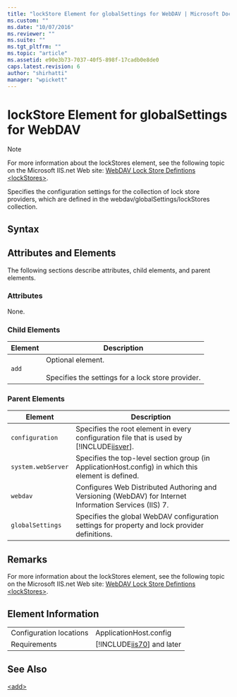 ```yaml
---
title: "lockStore Element for globalSettings for WebDAV | Microsoft Docs"
ms.custom: ""
ms.date: "10/07/2016"
ms.reviewer: ""
ms.suite: ""
ms.tgt_pltfrm: ""
ms.topic: "article"
ms.assetid: e90e3b73-7037-40f5-898f-17cadb0e8de0
caps.latest.revision: 6
author: "shirhatti"
manager: "wpickett"
---
```

# lockStore Element for globalSettings for WebDAV
> [!NOTE]
>  For more information about the lockStores element, see the following topic on the Microsoft IIS.net Web site: [WebDAV Lock Store Defintions \<lockStores>](http://www.iis.net/ConfigReference/system.webServer/webdav/globalSettings/lockStores).  
  
 Specifies the configuration settings for the collection of lock store providers, which are defined in the webdav/globalSettings/lockStores collection.  
  
## Syntax  
  
## Attributes and Elements  
 The following sections describe attributes, child elements, and parent elements.  
  
### Attributes  
 None.  
  
### Child Elements  
  
|Element|Description|  
|-------------|-----------------|  
|`add`|Optional element.<br /><br /> Specifies the settings for a lock store provider.|  
  
### Parent Elements  
  
|Element|Description|  
|-------------|-----------------|  
|`configuration`|Specifies the root element in every configuration file that is used by [!INCLUDE[iisver](../../reference/admin/includes/iisver-md.md)].|  
|`system.webServer`|Specifies the top-level section group (in ApplicationHost.config) in which this element is defined.|  
|`webdav`|Configures Web Distributed Authoring and Versioning (WebDAV) for Internet Information Services (IIS) 7.|  
|`globalSettings`|Specifies the global WebDAV configuration settings for property and lock provider definitions.|  
  
## Remarks  
 For more information about the lockStores element, see the following topic on the Microsoft IIS.net Web site: [WebDAV Lock Store Defintions \<lockStores>](http://www.iis.net/ConfigReference/system.webServer/webdav/globalSettings/lockStores).  
  
## Element Information  
  
|||  
|-|-|  
|Configuration locations|ApplicationHost.config|  
|Requirements|[!INCLUDE[iis70](../../reference/admin/includes/iis70-md.md)] and later|  
  
## See Also  
 [\<add>](../../reference/admin/add-element-for-lockstore-for-globalsettings.md)